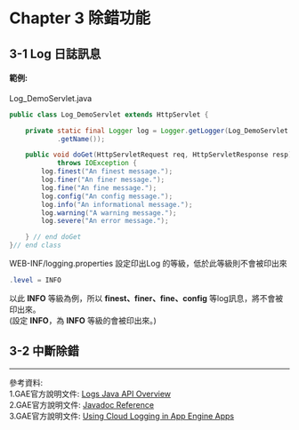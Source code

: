 # Chapter 3 除錯功能

## 3-1 Log 日誌訊息
#### 範例:
Log_DemoServlet.java
```java
public class Log_DemoServlet extends HttpServlet {

	private static final Logger log = Logger.getLogger(Log_DemoServlet.class
			.getName());

	public void doGet(HttpServletRequest req, HttpServletResponse resp)
			throws IOException {
		log.finest("An finest message.");
		log.finer("An finer message.");
		log.fine("An fine message.");
		log.config("An config message.");
		log.info("An informational message.");
		log.warning("A warning message.");
		log.severe("An error message.");

	} // end doGet
}// end class
```
WEB-INF/logging.properties
設定印出Log 的等級，低於此等級則不會被印出來
```java
.level = INFO
```
以此 **INFO** 等級為例，所以 **finest、finer、fine、config** 等log訊息，將不會被印出來。
<br>
(設定 **INFO**，為 **INFO** 等級的會被印出來。)

## 3-2 中斷除錯

* * *
參考資料:
<br>
1.GAE官方說明文件: [Logs Java API Overview](https://cloud.google.com/appengine/docs/java/logs/)
<br>
2.GAE官方說明文件: [Javadoc Reference](https://cloud.google.com/appengine/docs/java/javadoc/com/google/appengine/api/log/package-summary)
<br>
3.GAE官方說明文件: [Using Cloud Logging in App Engine Apps](https://cloud.google.com/appengine/articles/logging)
